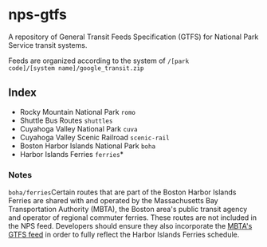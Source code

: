 # nps-gtfs
A repository of General Transit Feeds Specification (GTFS) for National Park Service transit systems.

Feeds are organized according to the system of <code>/[park code]/[system name]/google_transit.zip</code>

## Index
- Rocky Mountain National Park <code>romo</code>
 - Shuttle Bus Routes <code>shuttles</code>
- Cuyahoga Valley National Park <code>cuva</code>
 - Cuyahoga Valley Scenic Railroad <code>scenic-rail</code>
- Boston Harbor Islands National Park <code>boha</code>
 - Harbor Islands Ferries <code>ferries</code>*

### Notes 
 <code>boha/ferries</code>Certain routes that are part of the Boston Harbor Islands Ferries are shared with and operated by the Massachusetts Bay Transportation Authority (MBTA), the Boston area's public transit agency and operator of regional commuter ferries. These routes are not included in the NPS feed. Developers should ensure they also incorporate the [MBTA's GTFS feed](http://www.mbta.com/rider_tools/developers/default.asp?id=21895) in order to fully reflect the Harbor Islands Ferries schedule.